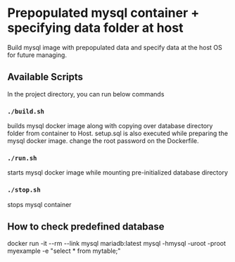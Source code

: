 # Prepopulated mysql container + specifying data folder at host

Build mysql image with prepopulated data and specify data at the host OS for future managing.

## Available Scripts

In the project directory, you can run below commands

### `./build.sh`

builds mysql docker image along with copying over database directory folder from container to Host.
setup.sql is also executed while preparing the mysql docker image.
change the root password on the Dockerfile.

### `./run.sh`

starts mysql docker image while mounting pre-initialized database directory

### `./stop.sh`

stops mysql container

## How to check predefined database

docker run -it --rm --link mysql mariadb:latest mysql -hmysql -uroot -proot myexample -e "select \* from mytable;"
